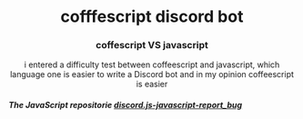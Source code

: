 <h1 align="center">cofffescript discord bot</h1>
<h3 align="center">coffescript VS javascript</h3>
<p align="center">i entered a difficulty test between coffeescript and javascript, which language one is easier to write a Discord bot and in my opinion coffeescript is easier</p>
<h5>The JavaScript repositorie <a href="https://github.com/loui-dev/discord.js-javascript-report_bug">discord.js-javascript-report_bug</a></h5> 
